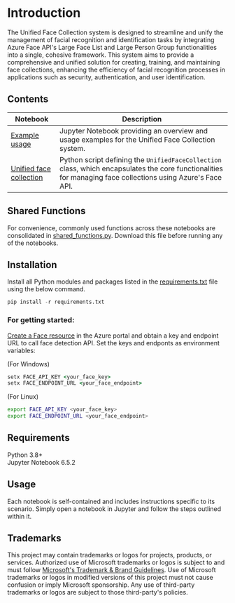 
# Introduction

The Unified Face Collection system is designed to streamline and unify the management of facial recognition and identification tasks by integrating Azure Face API's Large Face List and Large Person Group functionalities into a single, cohesive framework. This system aims to provide a comprehensive and unified solution for creating, training, and maintaining face collections, enhancing the efficiency of facial recognition processes in applications such as security, authentication, and user identification.

## Contents
| Notebook | Description |
|----------|-------------|
| [Example usage](example_usage.ipynb) | Jupyter Notebook providing an overview and usage examples for the Unified Face Collection system.|
| [Unified face collection](unified_face_collection.py) | Python script defining the `UnifiedFaceCollection` class, which encapsulates the core functionalities for managing face collections using Azure's Face API. |

## Shared Functions

For convenience, commonly used functions across these notebooks are consolidated in [shared_functions.py](shared_functions.py). Download this file before running any of the notebooks.

## Installation
Install all Python modules and packages listed in the [requirements.txt](requirements.txt) file using the below command.

```python
pip install -r requirements.txt
```

### For getting started:
[Create a Face resource](https://portal.azure.com/#create/Microsoft.CognitiveServicesFace) in the Azure portal and obtain a key and endpoint URL to call face detection API. Set the keys and endponts as environment variables:

(For Windows)

```cmd
setx FACE_API_KEY <your_face_key>
setx FACE_ENDPOINT_URL <your_face_endpoint>
```

(For Linux)

```bash
export FACE_API_KEY <your_face_key>
export FACE_ENDPOINT_URL <your_face_endpoint>
```


## Requirements
Python 3.8+ <br>
Jupyter Notebook 6.5.2


## Usage

Each notebook is self-contained and includes instructions specific to its scenario. Simply open a notebook in Jupyter and follow the steps outlined within it.

## Trademarks

This project may contain trademarks or logos for projects, products, or services. Authorized use of Microsoft 
trademarks or logos is subject to and must follow 
[Microsoft's Trademark & Brand Guidelines](https://www.microsoft.com/en-us/legal/intellectualproperty/trademarks/usage/general).
Use of Microsoft trademarks or logos in modified versions of this project must not cause confusion or imply Microsoft sponsorship.
Any use of third-party trademarks or logos are subject to those third-party's policies.